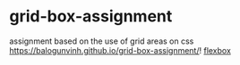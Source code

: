 # grid-box-assignment
assignment based on the use of grid areas on css
https://balogunvinh.github.io/grid-box-assignment/!
[flexbox](https://user-images.githubusercontent.com/105133779/175129391-e9192a0f-781b-47cd-8573-89fb2ddd3689.png)
